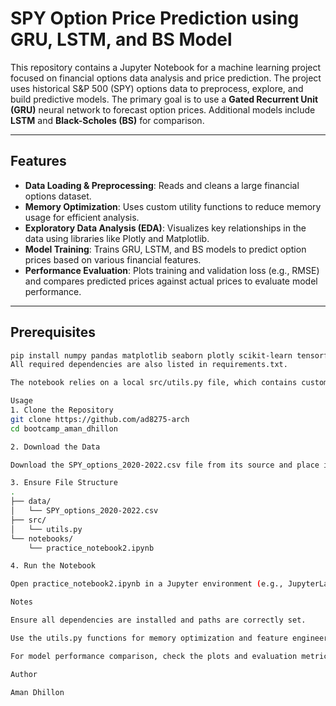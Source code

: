 # SPY Option Price Prediction using GRU, LSTM, and BS Model

This repository contains a Jupyter Notebook for a machine learning project focused on financial options data analysis and price prediction. The project uses historical S&P 500 (SPY) options data to preprocess, explore, and build predictive models. The primary goal is to use a **Gated Recurrent Unit (GRU)** neural network to forecast option prices. Additional models include **LSTM** and **Black-Scholes (BS)** for comparison.

---

## Features

- **Data Loading & Preprocessing**: Reads and cleans a large financial options dataset.
- **Memory Optimization**: Uses custom utility functions to reduce memory usage for efficient analysis.
- **Exploratory Data Analysis (EDA)**: Visualizes key relationships in the data using libraries like Plotly and Matplotlib.
- **Model Training**: Trains GRU, LSTM, and BS models to predict option prices based on various financial features.
- **Performance Evaluation**: Plots training and validation loss (e.g., RMSE) and compares predicted prices against actual prices to evaluate model performance.

---

## Prerequisites

```bash
pip install numpy pandas matplotlib seaborn plotly scikit-learn tensorflow
All required dependencies are also listed in requirements.txt.

The notebook relies on a local src/utils.py file, which contains custom functions for data processing. This file must be present in a directory one level up from the notebook.

Usage
1. Clone the Repository
git clone https://github.com/ad8275-arch
cd bootcamp_aman_dhillon

2. Download the Data

Download the SPY_options_2020-2022.csv file from its source and place it in a data/ directory.

3. Ensure File Structure
.
├── data/
│   └── SPY_options_2020-2022.csv
├── src/
│   └── utils.py
└── notebooks/
    └── practice_notebook2.ipynb

4. Run the Notebook

Open practice_notebook2.ipynb in a Jupyter environment (e.g., JupyterLab, VS Code, Google Colab) and run all cells in sequence.

Notes

Ensure all dependencies are installed and paths are correctly set.

Use the utils.py functions for memory optimization and feature engineering to maintain consistency.

For model performance comparison, check the plots and evaluation metrics at the end of the notebook.

Author

Aman Dhillon